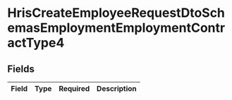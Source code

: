 # HrisCreateEmployeeRequestDtoSchemasEmploymentEmploymentContractType4


## Fields

| Field       | Type        | Required    | Description |
| ----------- | ----------- | ----------- | ----------- |